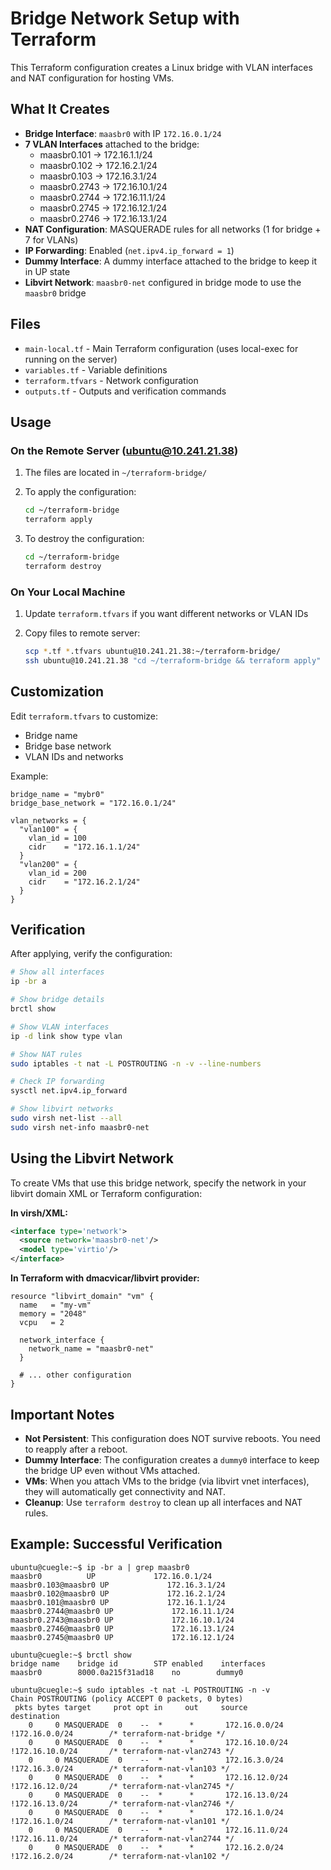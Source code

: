 # Bridge Network Setup with Terraform

This Terraform configuration creates a Linux bridge with VLAN interfaces and NAT configuration for hosting VMs.

## What It Creates

- **Bridge Interface**: `maasbr0` with IP `172.16.0.1/24`
- **7 VLAN Interfaces** attached to the bridge:
  - maasbr0.101 → 172.16.1.1/24
  - maasbr0.102 → 172.16.2.1/24
  - maasbr0.103 → 172.16.3.1/24
  - maasbr0.2743 → 172.16.10.1/24
  - maasbr0.2744 → 172.16.11.1/24
  - maasbr0.2745 → 172.16.12.1/24
  - maasbr0.2746 → 172.16.13.1/24
- **NAT Configuration**: MASQUERADE rules for all networks (1 for bridge + 7 for VLANs)
- **IP Forwarding**: Enabled (`net.ipv4.ip_forward = 1`)
- **Dummy Interface**: A dummy interface attached to the bridge to keep it in UP state
- **Libvirt Network**: `maasbr0-net` configured in bridge mode to use the `maasbr0` bridge

## Files

- `main-local.tf` - Main Terraform configuration (uses local-exec for running on the server)
- `variables.tf` - Variable definitions
- `terraform.tfvars` - Network configuration
- `outputs.tf` - Outputs and verification commands

## Usage

### On the Remote Server (ubuntu@10.241.21.38)

1. The files are located in `~/terraform-bridge/`

2. To apply the configuration:
   ```bash
   cd ~/terraform-bridge
   terraform apply
   ```

3. To destroy the configuration:
   ```bash
   cd ~/terraform-bridge
   terraform destroy
   ```

### On Your Local Machine

1. Update `terraform.tfvars` if you want different networks or VLAN IDs

2. Copy files to remote server:
   ```bash
   scp *.tf *.tfvars ubuntu@10.241.21.38:~/terraform-bridge/
   ssh ubuntu@10.241.21.38 "cd ~/terraform-bridge && terraform apply"
   ```

## Customization

Edit `terraform.tfvars` to customize:

- Bridge name
- Bridge base network
- VLAN IDs and networks

Example:
```hcl
bridge_name = "mybr0"
bridge_base_network = "172.16.0.1/24"

vlan_networks = {
  "vlan100" = {
    vlan_id = 100
    cidr    = "172.16.1.1/24"
  }
  "vlan200" = {
    vlan_id = 200
    cidr    = "172.16.2.1/24"
  }
}
```

## Verification

After applying, verify the configuration:

```bash
# Show all interfaces
ip -br a

# Show bridge details
brctl show

# Show VLAN interfaces
ip -d link show type vlan

# Show NAT rules
sudo iptables -t nat -L POSTROUTING -n -v --line-numbers

# Check IP forwarding
sysctl net.ipv4.ip_forward

# Show libvirt networks
sudo virsh net-list --all
sudo virsh net-info maasbr0-net
```

## Using the Libvirt Network

To create VMs that use this bridge network, specify the network in your libvirt domain XML or Terraform configuration:

**In virsh/XML:**
```xml
<interface type='network'>
  <source network='maasbr0-net'/>
  <model type='virtio'/>
</interface>
```

**In Terraform with dmacvicar/libvirt provider:**
```hcl
resource "libvirt_domain" "vm" {
  name   = "my-vm"
  memory = "2048"
  vcpu   = 2

  network_interface {
    network_name = "maasbr0-net"
  }

  # ... other configuration
}
```

## Important Notes

- **Not Persistent**: This configuration does NOT survive reboots. You need to reapply after a reboot.
- **Dummy Interface**: The configuration creates a `dummy0` interface to keep the bridge UP even without VMs attached.
- **VMs**: When you attach VMs to the bridge (via libvirt vnet interfaces), they will automatically get connectivity and NAT.
- **Cleanup**: Use `terraform destroy` to clean up all interfaces and NAT rules.

## Example: Successful Verification

```
ubuntu@cuegle:~$ ip -br a | grep maasbr0
maasbr0          UP             172.16.0.1/24
maasbr0.103@maasbr0 UP             172.16.3.1/24
maasbr0.102@maasbr0 UP             172.16.2.1/24
maasbr0.101@maasbr0 UP             172.16.1.1/24
maasbr0.2744@maasbr0 UP             172.16.11.1/24
maasbr0.2743@maasbr0 UP             172.16.10.1/24
maasbr0.2746@maasbr0 UP             172.16.13.1/24
maasbr0.2745@maasbr0 UP             172.16.12.1/24

ubuntu@cuegle:~$ brctl show
bridge name    bridge id        STP enabled    interfaces
maasbr0        8000.0a215f31ad18    no        dummy0

ubuntu@cuegle:~$ sudo iptables -t nat -L POSTROUTING -n -v
Chain POSTROUTING (policy ACCEPT 0 packets, 0 bytes)
 pkts bytes target     prot opt in     out     source               destination
    0     0 MASQUERADE  0    --  *      *       172.16.0.0/24       !172.16.0.0/24        /* terraform-nat-bridge */
    0     0 MASQUERADE  0    --  *      *       172.16.10.0/24      !172.16.10.0/24       /* terraform-nat-vlan2743 */
    0     0 MASQUERADE  0    --  *      *       172.16.3.0/24       !172.16.3.0/24        /* terraform-nat-vlan103 */
    0     0 MASQUERADE  0    --  *      *       172.16.12.0/24      !172.16.12.0/24       /* terraform-nat-vlan2745 */
    0     0 MASQUERADE  0    --  *      *       172.16.13.0/24      !172.16.13.0/24       /* terraform-nat-vlan2746 */
    0     0 MASQUERADE  0    --  *      *       172.16.1.0/24       !172.16.1.0/24        /* terraform-nat-vlan101 */
    0     0 MASQUERADE  0    --  *      *       172.16.11.0/24      !172.16.11.0/24       /* terraform-nat-vlan2744 */
    0     0 MASQUERADE  0    --  *      *       172.16.2.0/24       !172.16.2.0/24        /* terraform-nat-vlan102 */
```
